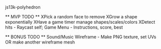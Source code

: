 js13k-polyhedron

** MVP TODO **
XPick a random face to remove
XGrow a shape exponentially
XHave a game timer manage shapes/scales/colors
XDetect hits - Raycast self;
Game Menu - Instructions, score, best

** BONUS TODO **
Sound/Music
Wireframe - Make PNG texture, set UVs OR make another wireframe mesh
